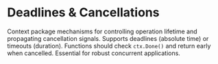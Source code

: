 # Deadlines & Cancellations

Context package mechanisms for controlling operation lifetime and propagating cancellation signals. Supports deadlines (absolute time) or timeouts (duration). Functions should check `ctx.Done()` and return early when cancelled. Essential for robust concurrent applications.